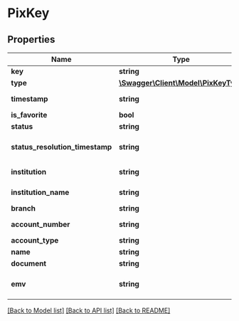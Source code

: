 # PixKey

## Properties
Name | Type | Description | Notes
------------ | ------------- | ------------- | -------------
**key** | **string** | Chave pix | [optional] 
**type** | [**\Swagger\Client\Model\PixKeyType**](PixKeyType.md) |  | [optional] 
**timestamp** | **string** | Timestamp da criacao da chave | [optional] 
**is_favorite** | **bool** | Indica se e a chave favorita | [optional] 
**status** | **string** | Indica o status da chave | [optional] 
**status_resolution_timestamp** | **string** | Timestamp para resolver o pedido de portabilidade/reivindicacao | [optional] 
**institution** | **string** | Id do banco / institicao do portador | [optional] 
**institution_name** | **string** | Nome do banco / institicao do portador | [optional] 
**branch** | **string** | Agência do portador | [optional] 
**account_number** | **string** | Número da conta do recebedor | [optional] 
**account_type** | **string** | Tipo da conta do portador | [optional] 
**name** | **string** | Nome do portador | [optional] 
**document** | **string** | Documento do portador | [optional] 
**emv** | **string** | QR Code estático sem valor para pagamentos rapidos | [optional] 

[[Back to Model list]](../../README.md#documentation-for-models) [[Back to API list]](../../README.md#documentation-for-api-endpoints) [[Back to README]](../../README.md)

